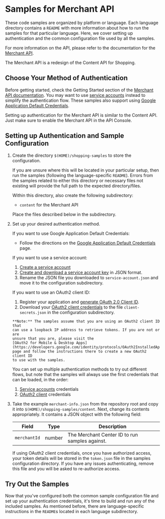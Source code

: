 # Samples for Merchant API

These code samples are organized by platform or language. Each language
directory contains a `README` with more information about how to run the
samples for that particular language.  Here, we cover setting up
authentication and the common configuration file used by all the samples.

For more information on the API, please refer to the documentation for the
[Merchant API](https://developers.google.com/merchant/api/overview).

The Merchant API is a redesign of the Content API for Shopping. 

## Choose Your Method of Authentication

Before getting started, check the Getting Started section of the
[Merchant API documentation](https://developers.google.com/merchant/api/guides/quickstart).
You may want to use
[service accounts](https://developers.google.com/merchant/api/guides/authorization/access-your-account)
instead to simplify the authentication flow. These samples also support using
[Google Application Default Credentials](https://developers.google.com/identity/protocols/application-default-credentials).

Setting up authentication for the Merchant API is similar to the Content API. 
Just make sure to enable the Merchant API in the API Console.

## Setting up Authentication and Sample Configuration

1.  Create the directory `$(HOME)/shopping-samples` to store the
    configuration.

    If you are unsure where this will be located in your particular setup, then
    run the samples (following the language-specific `README`). Errors
    from the samples related to either this directory or necessary files not
    existing will provide the full path to the expected directory/files.

    Within this directory, also create the following subdirectory:

    * `content` for the Merchant API

    Place the files described below in the subdirectory.

2.  Set up your desired authentication method.

    If you want to use Google Application Default Credentials:

    *   Follow the directions on the [Google Application Default
        Credentials](https://developers.google.com/identity/protocols/application-default-credentials)
        page.

    If you want to use a service account:

    1.   [Create a service
         account](https://cloud.google.com/iam/docs/service-accounts-create#creating)
    1.   [Create and download a service account
         key](https://cloud.google.com/iam/docs/keys-create-delete#iam-service-account-keys-create-console)
         in JSON format.
    1.   Rename the JSON file you downloaded to `service-account.json` and move
         it to the configuration subdirectory.

    If you want to use an OAuth2 client ID:

    1.   Register your application and [generate OAuth 2.0 Client ID](https://developers.google.com/merchant/api/guides/authorization/access-client-accounts#OAuth2Authorizing).
    1.   Download your [OAuth2 client
         credentials](https://console.developers.google.com/apis/credentials) to
         the file `client-secrets.json` in the configuration subdirectory.

        **Note:** The samples assume that you are using an OAuth2 client ID that
        can use a loopback IP address to retrieve tokens. If you are not or are
        unsure that you are, please visit the
        [OAuth2 for Mobile & Desktop Apps](https://developers.google.com/identity/protocols/OAuth2InstalledApp)
        page and follow the instructions there to create a new OAuth2 client ID
        to use with the samples.

    You can set up multiple authentication methods to try out different flows,
    but note that the samples will always use the first credentials that can be
    loaded, in the order:

    1.  [Service
        accounts](https://developers.google.com/merchant/api/guides/authorization/access-your-account)
        credentials
    2.  [OAuth2
        client](https://developers.google.com/merchant/api/guides/authorization/access-client-accounts)
        credentials

3.  Take the example `merchant-info.json` from the repository
    root and copy it into `$(HOME)/shopping-samples/content`.  Next, change its
    contents appropriately. It contains a JSON object with the following field:

    | Field                     | Type   | Description                                    |
    |---------------------------|--------|------------------------------------------------|
    | `merchantId`              | number | The Merchant Center ID to run samples against. |

    If using OAuth2 client credentials, once you have authorized access, your
    token details will be stored in the `token.json` file in the samples
    configuration directory. If you have any issues authenticating, remove this
    file and you will be asked to re-authorize access.

## Try Out the Samples

Now that you've configured both the common sample configuration file and set up
your authentication credentials, it's time to build and run any of the included
samples.  As mentioned before, there are language-specific instructions in
the `README`s located in each language subdirectory.
